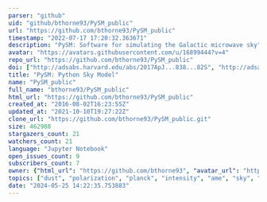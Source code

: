 ```yaml
---
parser: "github"
uid: "github/bthorne93/PySM_public"
url: "https://github.com/bthorne93/PySM_public"
timestamp: "2022-07-17 17:20:32.363671"
description: "PySM: Software for simulating the Galactic microwave sky"
avatar: "https://avatars.githubusercontent.com/u/16899444?v=4"
repo_url: "https://github.com/bthorne93/PySM_public"
doi: ["http://adsabs.harvard.edu/abs/2017ApJ...838...82S", "http://adsabs.harvard.edu/abs/2017MNRAS.469.2821T", "https://ui.adsabs.harvard.edu/abs/2017ascl.soft04007T/abstract"]
title: "PySM: Python Sky Model"
name: "PySM_public"
full_name: "bthorne93/PySM_public"
html_url: "https://github.com/bthorne93/PySM_public"
created_at: "2016-08-02T16:23:55Z"
updated_at: "2021-10-10T19:27:22Z"
clone_url: "https://github.com/bthorne93/PySM_public.git"
size: 462988
stargazers_count: 21
watchers_count: 21
language: "Jupyter Notebook"
open_issues_count: 9
subscribers_count: 7
owner: {"html_url": "https://github.com/bthorne93", "avatar_url": "https://avatars.githubusercontent.com/u/16899444?v=4", "login": "bthorne93", "type": "User"}
topics: ["dust", "polarization", "planck", "intensity", "ame", "sky", "cmb"]
date: "2024-05-25 14:22:35.753883"
---
```

